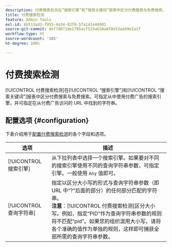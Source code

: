 ```yaml
---
description: 付费搜索检测在“搜索引擎”和“搜索关键词”报表中区分付费搜索与免费搜索。
title: 付费搜索检测
feature: Admin Tools
exl-id: 6b513ad2-f955-4a34-92f8-57a141e44801
source-git-commit: def7d071de1765acf524a638a8f8d13ae69e1a1f
workflow-type: ht
source-wordcount: '185'
ht-degree: 100%

---
```


# 付费搜索检测

[!UICONTROL 付费搜索检测]在[!UICONTROL “搜索引擎”]和[!UICONTROL “搜索关键词”]报表中区分付费搜索与免费搜索。可指定从中使用付费广告的搜索引擎，并可指定在从付费广告访问的 URL 中找到的字符串。

## 配置选项 {#configuration}

下表介绍用于[配置付费搜索检测](/help/admin/admin/c-manage-report-suites/c-edit-report-suites/general/paid-search-detection/t-paid-search-detection.md)的各个字段和选项。

| 选项 | 描述 |
| --- | --- |
| [!UICONTROL 搜索引擎] | 从下拉列表中选择一个搜索引擎。如果要对不同的搜索引擎使用不同的查询字符串参数，可指定引擎。一般使用 `Any` 值即可。 |
| [!UICONTROL 查询字符串] | 指定以区分大小写的形式与查询字符串参数（即 URL 中“?”后面的部分）的任何部分匹配的字符串。<br>**注意**：[!UICONTROL 付费搜索检测]区分大小写。例如，指定“PID”作为查询字符串参数的规则将不匹配“pid”。如果您的组织混用大小写，请将各个准确的值作为单独的规则，这样即可捕获全部所需的查询字符串参数。 |
